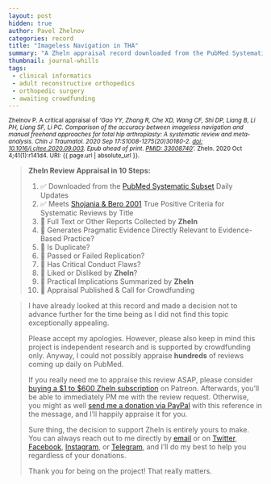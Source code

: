```yaml
---
layout: post
hidden: true
author: Pavel Zhelnov
categories: record
title: "Imageless Navigation in THA"
summary: "A Zheln appraisal record downloaded from the PubMed Systematic Subset daily updates."
thumbnail: journal-whills
tags:
 - clinical informatics
 - adult reconstructive orthopedics
 - orthopedic surgery
 - awaiting crowdfunding
---
```


<small id="citation">Zhelnov P. A critical appraisal of _‘Gao YY, Zhang R, Che XD, Wang CF, Shi DP, Liang B, Li PH, Liang SF, Li PC. Comparison of the accuracy between imageless navigation and manual freehand approaches for total hip arthroplasty: A systematic review and meta-analysis. Chin J Traumatol. 2020 Sep 17:S1008-1275(20)30180-2. [doi: 10.1016/j.cjtee.2020.09.003](https://doi.org/10.1016/j.cjtee.2020.09.003). Epub ahead of print. [PMID: 33008740](https://pubmed.gov/33008740)’._ Zheln. 2020 Oct 4;41(1):r141d4. URI: {{ page.url | absolute_url }}.</small>

> **Zheln Review Appraisal in 10 Steps:**
>
> 1. ✅ Downloaded from the [PubMed Systematic Subset](https://github.com/p1m-ortho/qs-global-ortho-search-queries/blob/global-sr-query/README.md) Daily Updates
> 2. ✅ Meets [Shojania & Bero 2001](https://www.researchgate.net/publication/11820967_Taking_Advantage_of_the_Explosion_of_Systematic_Reviews_An_Efficient_MEDLINE_Search_Strategy) True Positive Criteria for Systematic Reviews by Title
> 3. 🔄 Full Text or Other Reports Collected by **Zheln**
> 4. 🔄 Generates Pragmatic Evidence Directly Relevant to Evidence-Based Practice?
> 5. 🔄 Is Duplicate?
> 6. 🔄 Passed or Failed Replication?
> 7. 🔄 Has Critical Conduct Flaws?
> 8. 🔄 Liked or Disliked by **Zheln**?
> 9. 🔄 Practical Implications Summarized by **Zheln**
> 10. 🔄 Appraisal Published & Call for Crowdfunding

> I have already looked at this record and made a decision not to advance further for the time being as I did not find this topic exceptionally appealing.
>
> Please accept my apologies. However, please also keep in mind this project is independent research and is supported by crowdfunding only. Anyway, I could not possibly appraise **hundreds** of reviews coming up daily on PubMed.
> 
> If you really need me to appraise this review ASAP, please consider [buying a $1 to $600 Zheln subscription](https://patreon.com/zheln) on Patreon. Afterwards, you’ll be able to immediately PM me with the review request. Otherwise, you might as well [send me a donation via PayPal](https://paypal.me/pjelnov) with this reference in the message, and I’ll happily appraise it for you.
> 
> Sure thing, the decision to support Zheln is entirely yours to make. You can always reach out to me directly by [email](mailto:pavel@zheln.com) or on [Twitter](https://twitter.com/drzhelnov), [Facebook](https://facebook.com/drzhelnov), [Instagram](https://instagram.com/igzheln), or [Telegram](https://t.me/drzhelnov), and I’ll do my best to help you regardless of your donations.
> 
> Thank you for being on the project! That really matters.
